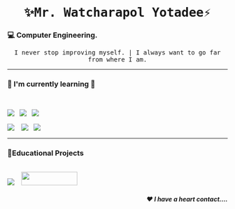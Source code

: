 <h1 align='center'><samp>✨<strong>Mr. Watcharapol Yotadee</strong>⚡</samp></h1>
<h3 align="left"> 💻 Computer Engineering.</h3>
<p align='center'> <samp> I never stop improving myself. | I always want to go far from where I am.</samp></p>
<hr>
<h3> 📔 I'm currently learning 🌱</h3>
<br>
<p >
<img src="https://img.shields.io/badge/jquery%20-%230769ad.svg?&style=for-the-badge&logo=jquery&logoColor=white" />&nbsp;&nbsp;  
<img src="https://img.shields.io/badge/css3%20-%231572B6.svg?&style=for-the-badge&logo=css3&logoColor=white" />&nbsp;&nbsp;
<img src="https://img.shields.io/badge/react%20-%2361DAFB.svg?&style=for-the-badge&logo=react&logoColor=white" />&nbsp;&nbsp;&nbsp;
  
<img src="https://img.shields.io/badge/node.js%20-%23339933.svg?&style=for-the-badge&logo=node.js&logoColor=white" />&nbsp;&nbsp;&nbsp;
<img src="https://img.shields.io/badge/html5%20-%23e34f26.svg?&style=for-the-badge&logo=html5&logoColor=white" />&nbsp;&nbsp;
<img src="https://img.shields.io/badge/javascript%20-%23F7DF1E.svg?&style=for-the-badge&logo=javascript&logoColor=white" />&nbsp;&nbsp;
</p>
</p>
<hr>
<h3>👨‍Educational Projects</h3>
<br>
<img src="https://img.shields.io/badge/arduino%20-%2300979d.svg?&style=for-the-badge&logo=arduino&logoColor=white" />&nbsp;&nbsp;&nbsp;
<img src="https://www.img.in.th/images/47f1fc232d3f2abc4f12e27ad2d44c71.png" width="128" height="31" border-radius:20px/> &nbsp;&nbsp;&nbsp;



<h5 align="right"> ❤ I have a heart contact....</h5>



